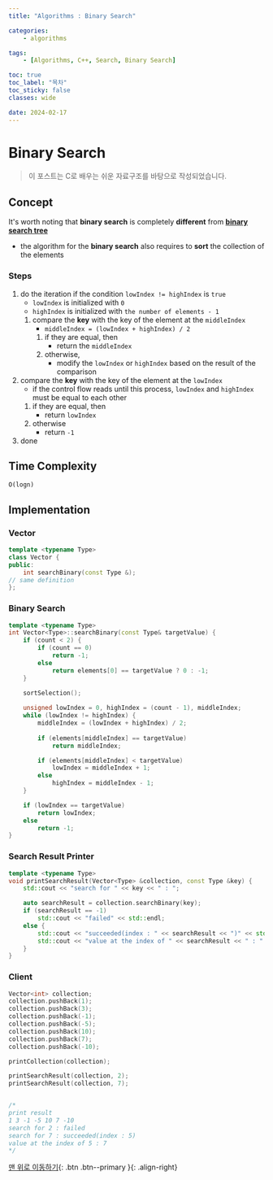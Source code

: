 ```yaml
---
title: "Algorithms : Binary Search"

categories:
    - algorithms

tags:
    - [Algorithms, C++, Search, Binary Search]

toc: true
toc_label: "목차"
toc_sticky: false
classes: wide

date: 2024-02-17
---
```


# Binary Search

> 이 포스트는 C로 배우는 쉬운 자료구조를 바탕으로 작성되었습니다.

## Concept
It's worth noting that **binary search** is completely **different** from [**binary search tree**](https://sadoe3.github.io/data-structures/structures-BinarySearchTree/)
- the algorithm for the **binary search** also requires to **sort** the collection of the elements

### Steps
1. do the iteration if the condition `lowIndex != highIndex` is `true`
    * `lowIndex` is initialized with `0`
    * `highIndex` is initialized with `the number of elements - 1`
    1. compare the **key** with the key of the element at the `middleIndex`
        + `middleIndex = (lowIndex + highIndex) / 2`
        1. if they are equal, then
            - return the `middleIndex`
        2. otherwise,
            - modify the `lowIndex` or `highIndex` based on the result of the comparison 
2. compare the **key** with the key of the element at the `lowIndex`
    * if the control flow reads until this process, `lowIndex` and `highIndex` must be equal to each other
    1. if they are equal, then
        + return `lowIndex`
    2. otherwise
        + return `-1`
3. done


## Time Complexity
`O(logn)`


## Implementation

### Vector
```c++
template <typename Type>
class Vector {
public:
    int searchBinary(const Type &);
// same definition
};
```

### Binary Search
```c++
template <typename Type>
int Vector<Type>::searchBinary(const Type& targetValue) {
    if (count < 2) {
        if (count == 0)
            return -1;
        else
            return elements[0] == targetValue ? 0 : -1;
    }

    sortSelection();
    
    unsigned lowIndex = 0, highIndex = (count - 1), middleIndex;
    while (lowIndex != highIndex) {
        middleIndex = (lowIndex + highIndex) / 2;
        
        if (elements[middleIndex] == targetValue)
            return middleIndex;

        if (elements[middleIndex] < targetValue)
            lowIndex = middleIndex + 1;
        else
            highIndex = middleIndex - 1;
    }

    if (lowIndex == targetValue)
        return lowIndex;
    else
        return -1;
}
```

### Search Result Printer
```c++
template <typename Type>
void printSearchResult(Vector<Type> &collection, const Type &key) {
    std::cout << "search for " << key << " : ";

    auto searchResult = collection.searchBinary(key);
    if (searchResult == -1)
        std::cout << "failed" << std::endl;
    else {
        std::cout << "succeeded(index : " << searchResult << ")" << std::endl;
        std::cout << "value at the index of " << searchResult << " : " << collection.get(searchResult) << std::endl;
    }
}
```

### Client
```c++
Vector<int> collection;
collection.pushBack(1);
collection.pushBack(3);
collection.pushBack(-1);
collection.pushBack(-5);
collection.pushBack(10);
collection.pushBack(7);
collection.pushBack(-10);

printCollection(collection);

printSearchResult(collection, 2);
printSearchResult(collection, 7);


/*
print result
1 3 -1 -5 10 7 -10
search for 2 : failed
search for 7 : succeeded(index : 5)
value at the index of 5 : 7
*/
```


[맨 위로 이동하기](#){: .btn .btn--primary }{: .align-right}